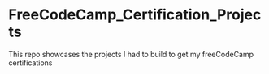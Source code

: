 # FreeCodeCamp_Certification_Projects
This repo showcases the projects I had to build to get my freeCodeCamp certifications
